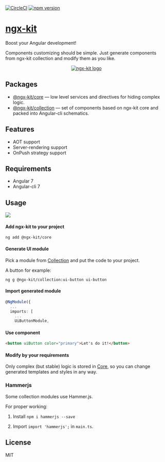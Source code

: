 [![CircleCI](https://circleci.com/gh/ngx-kit/ngx-kit.svg?style=svg)](https://circleci.com/gh/ngx-kit/ngx-kit)
[![npm version](https://badge.fury.io/js/%40ngx-kit%2Fcore.svg)](https://www.npmjs.com/@ngx-kit/core)

# [ngx-kit](https://ngx-kit.com)

Boost your Angular development!

Components customizing should be simple. Just generate components from ngx-kit collection and modify them as you like.

<p align="center">
  <a href="https://ngx-kit.com"><img src="./website/assets/ngx-kit-192.png" alt="ngx-kit logo"></a>
</p>

## Packages

* [@ngx-kit/core](https://ngx-kit.com/core) — low level services and directives for hiding complex logic.
* [@ngx-kit/collection](https://ngx-kit.com/collection) — set of components based on ngx-kit core and packed into Angular-cli schematics.


## Features

* AOT support
* Server-rendering support
* OnPush strategy support


## Requirements

* Angular 7
* Angular-cli 7

## Usage

![](./website/assets/demo.gif)

#### Add ngx-kit to your project

```
ng add @ngx-kit/core
```

#### Generate UI module

Pick a module from [Collection](https://ngx-kit.com/collection) and put the code to your project.

A button for example:

```
ng g @ngx-kit/collection:ui-button ui-button
```

#### Import generated module

```typescript
@NgModule({
  ...
  imports: [
    ...
    UiButtonModule,
```

#### Use component

```html
<button uiButton color="primary">Let's do it!</button>
```

#### Modify by your requirements

Only complex (but stable) logic is stored in [Core](https://ngx-kit.com/core), so you can change generated templates and styles in any way.


### Hammerjs

Some collection modules use Hammer.js. 

For proper working:

1. Install `npm i hammerjs --save`

2. Import `import 'hammerjs';` in `main.ts`.


## License

MIT
